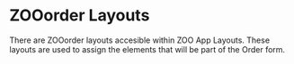 # ZOOorder Layouts

There are ZOOorder layouts accesible within ZOO App Layouts. These layouts are used to assign the elements that will be part of the Order form.